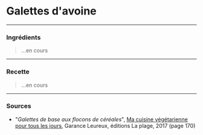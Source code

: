 # Galettes d'avoine

---

### Ingrédients

> ...en cours

---

### Recette

> ...en cours

---

### Sources

* "*Galettes de base aux flocons de céréales*", [Ma cuisine végétarienne pour tous les jours](https://www.laplage.fr/catalogue/ma-cuisine-vegetarienne-pour-tous-les-jours-garance-leureux-2/), Garance Leureux, éditions La plage, 2017 (page 170)
